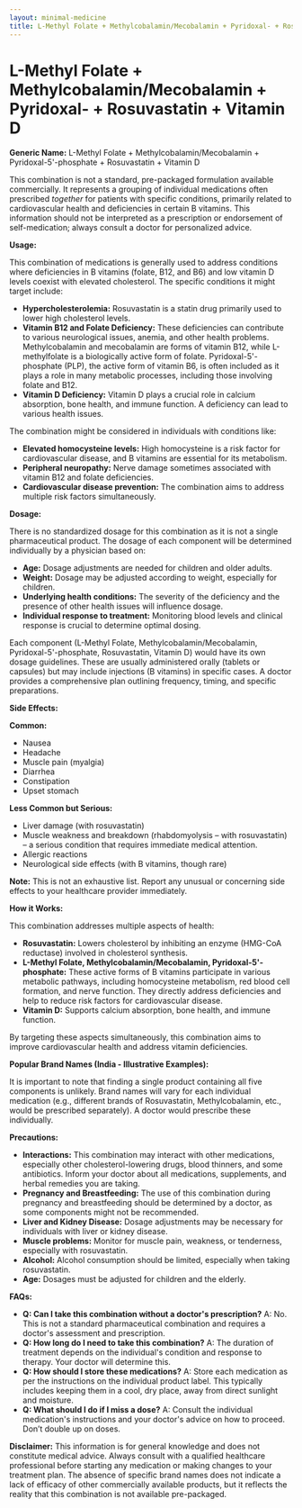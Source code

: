 ```yaml
---
layout: minimal-medicine
title: L-Methyl Folate + Methylcobalamin/Mecobalamin + Pyridoxal- + Rosuvastatin + Vitamin D
---
```


# L-Methyl Folate + Methylcobalamin/Mecobalamin + Pyridoxal- + Rosuvastatin + Vitamin D

**Generic Name:** L-Methyl Folate + Methylcobalamin/Mecobalamin + Pyridoxal-5'-phosphate + Rosuvastatin + Vitamin D

This combination is not a standard, pre-packaged formulation available commercially.  It represents a grouping of individual medications often prescribed *together* for patients with specific conditions, primarily related to cardiovascular health and deficiencies in certain B vitamins.  This information should not be interpreted as a prescription or endorsement of self-medication; always consult a doctor for personalized advice.

**Usage:**

This combination of medications is generally used to address conditions where deficiencies in B vitamins (folate, B12, and B6) and low vitamin D levels coexist with elevated cholesterol. The specific conditions it might target include:

* **Hypercholesterolemia:** Rosuvastatin is a statin drug primarily used to lower high cholesterol levels.
* **Vitamin B12 and Folate Deficiency:**  These deficiencies can contribute to various neurological issues, anemia, and other health problems. Methylcobalamin and mecobalamin are forms of vitamin B12, while L-methylfolate is a biologically active form of folate.  Pyridoxal-5'-phosphate (PLP), the active form of vitamin B6, is often included as it plays a role in many metabolic processes, including those involving folate and B12.
* **Vitamin D Deficiency:** Vitamin D plays a crucial role in calcium absorption, bone health, and immune function.  A deficiency can lead to various health issues.

The combination might be considered in individuals with conditions like:

* **Elevated homocysteine levels:**  High homocysteine is a risk factor for cardiovascular disease, and B vitamins are essential for its metabolism.
* **Peripheral neuropathy:**  Nerve damage sometimes associated with vitamin B12 and folate deficiencies.
* **Cardiovascular disease prevention:** The combination aims to address multiple risk factors simultaneously.


**Dosage:**

There is no standardized dosage for this combination as it is not a single pharmaceutical product.  The dosage of each component will be determined individually by a physician based on:

* **Age:** Dosage adjustments are needed for children and older adults.
* **Weight:** Dosage may be adjusted according to weight, especially for children.
* **Underlying health conditions:**  The severity of the deficiency and the presence of other health issues will influence dosage.
* **Individual response to treatment:**  Monitoring blood levels and clinical response is crucial to determine optimal dosing.

Each component (L-Methyl Folate, Methylcobalamin/Mecobalamin, Pyridoxal-5'-phosphate, Rosuvastatin, Vitamin D) would have its own dosage guidelines.  These are usually administered orally (tablets or capsules) but may include injections (B vitamins) in specific cases.  A doctor provides a comprehensive plan outlining frequency, timing, and specific preparations.

**Side Effects:**

**Common:**

* Nausea
* Headache
* Muscle pain (myalgia)
* Diarrhea
* Constipation
* Upset stomach

**Less Common but Serious:**

* Liver damage (with rosuvastatin)
* Muscle weakness and breakdown (rhabdomyolysis – with rosuvastatin) – a serious condition that requires immediate medical attention.
* Allergic reactions
* Neurological side effects (with B vitamins, though rare)

**Note:** This is not an exhaustive list.  Report any unusual or concerning side effects to your healthcare provider immediately.


**How it Works:**

This combination addresses multiple aspects of health:

* **Rosuvastatin:** Lowers cholesterol by inhibiting an enzyme (HMG-CoA reductase) involved in cholesterol synthesis.
* **L-Methyl Folate, Methylcobalamin/Mecobalamin, Pyridoxal-5'-phosphate:** These active forms of B vitamins participate in various metabolic pathways, including homocysteine metabolism, red blood cell formation, and nerve function.  They directly address deficiencies and help to reduce risk factors for cardiovascular disease.
* **Vitamin D:**  Supports calcium absorption, bone health, and immune function.

By targeting these aspects simultaneously, this combination aims to improve cardiovascular health and address vitamin deficiencies.


**Popular Brand Names (India -  Illustrative Examples):**

It is important to note that finding a single product containing all five components is unlikely.  Brand names will vary for each individual medication (e.g.,  different brands of Rosuvastatin, Methylcobalamin, etc., would be prescribed separately).  A doctor would prescribe these individually.


**Precautions:**

* **Interactions:** This combination may interact with other medications, especially other cholesterol-lowering drugs, blood thinners, and some antibiotics.  Inform your doctor about all medications, supplements, and herbal remedies you are taking.
* **Pregnancy and Breastfeeding:** The use of this combination during pregnancy and breastfeeding should be determined by a doctor, as some components might not be recommended.
* **Liver and Kidney Disease:** Dosage adjustments may be necessary for individuals with liver or kidney disease.
* **Muscle problems:** Monitor for muscle pain, weakness, or tenderness, especially with rosuvastatin.
* **Alcohol:** Alcohol consumption should be limited, especially when taking rosuvastatin.
* **Age:** Dosages must be adjusted for children and the elderly.

**FAQs:**

* **Q: Can I take this combination without a doctor's prescription?**  A: No. This is not a standard pharmaceutical combination and requires a doctor's assessment and prescription.
* **Q: How long do I need to take this combination?** A: The duration of treatment depends on the individual's condition and response to therapy.  Your doctor will determine this.
* **Q: How should I store these medications?** A: Store each medication as per the instructions on the individual product label.  This typically includes keeping them in a cool, dry place, away from direct sunlight and moisture.
* **Q: What should I do if I miss a dose?** A: Consult the individual medication's instructions and your doctor's advice on how to proceed.  Don’t double up on doses.


**Disclaimer:**  This information is for general knowledge and does not constitute medical advice. Always consult with a qualified healthcare professional before starting any medication or making changes to your treatment plan.  The absence of specific brand names does not indicate a lack of efficacy of other commercially available products, but it reflects the reality that this combination is not available pre-packaged.
